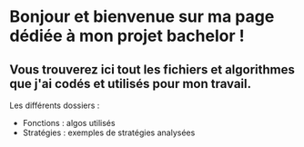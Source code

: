 # **Bonjour et bienvenue sur ma page dédiée à mon projet bachelor !**

## Vous trouverez ici tout les fichiers et algorithmes que j'ai codés et utilisés pour mon travail.

Les différents dossiers :

- Fonctions : algos utilisés
- Stratégies : exemples de stratégies analysées
